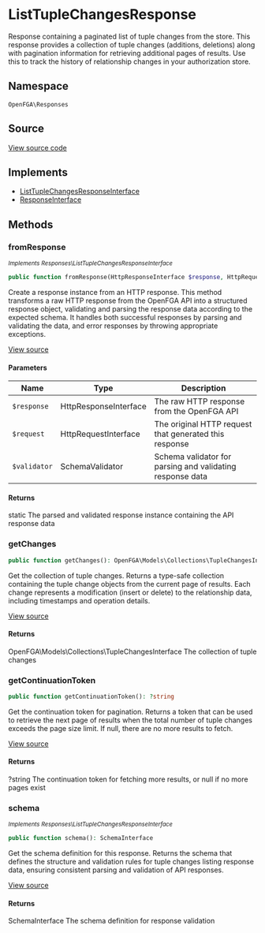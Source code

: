 # ListTupleChangesResponse

Response containing a paginated list of tuple changes from the store. This response provides a collection of tuple changes (additions, deletions) along with pagination information for retrieving additional pages of results. Use this to track the history of relationship changes in your authorization store.

## Namespace
`OpenFGA\Responses`

## Source
[View source code](https://github.com/evansims/openfga-php/blob/main/src/Responses/ListTupleChangesResponse.php)

## Implements
* [ListTupleChangesResponseInterface](ListTupleChangesResponseInterface.md)
* [ResponseInterface](ResponseInterface.md)



## Methods
### fromResponse

*<small>Implements Responses\ListTupleChangesResponseInterface</small>*  

```php
public function fromResponse(HttpResponseInterface $response, HttpRequestInterface $request, SchemaValidator $validator): static
```

Create a response instance from an HTTP response. This method transforms a raw HTTP response from the OpenFGA API into a structured response object, validating and parsing the response data according to the expected schema. It handles both successful responses by parsing and validating the data, and error responses by throwing appropriate exceptions.

[View source](https://github.com/evansims/openfga-php/blob/main/src/Responses/ResponseInterface.php#L44)

#### Parameters
| Name | Type | Description |
|------|------|-------------|
| `$response` | HttpResponseInterface | The raw HTTP response from the OpenFGA API |
| `$request` | HttpRequestInterface | The original HTTP request that generated this response |
| `$validator` | SchemaValidator | Schema validator for parsing and validating response data |

#### Returns
static
 The parsed and validated response instance containing the API response data

### getChanges


```php
public function getChanges(): OpenFGA\Models\Collections\TupleChangesInterface
```

Get the collection of tuple changes. Returns a type-safe collection containing the tuple change objects from the current page of results. Each change represents a modification (insert or delete) to the relationship data, including timestamps and operation details.

[View source](https://github.com/evansims/openfga-php/blob/main/src/Responses/ListTupleChangesResponse.php#L94)


#### Returns
OpenFGA\Models\Collections\TupleChangesInterface
 The collection of tuple changes

### getContinuationToken


```php
public function getContinuationToken(): ?string
```

Get the continuation token for pagination. Returns a token that can be used to retrieve the next page of results when the total number of tuple changes exceeds the page size limit. If null, there are no more results to fetch.

[View source](https://github.com/evansims/openfga-php/blob/main/src/Responses/ListTupleChangesResponse.php#L103)


#### Returns
?string
 The continuation token for fetching more results, or null if no more pages exist

### schema

*<small>Implements Responses\ListTupleChangesResponseInterface</small>*  

```php
public function schema(): SchemaInterface
```

Get the schema definition for this response. Returns the schema that defines the structure and validation rules for tuple changes listing response data, ensuring consistent parsing and validation of API responses.

[View source](https://github.com/evansims/openfga-php/blob/main/src/Responses/ListTupleChangesResponseInterface.php#L35)


#### Returns
SchemaInterface
 The schema definition for response validation

